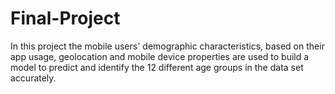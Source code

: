 # Final-Project
In this project the mobile users' demographic characteristics, based on their app usage, geolocation and mobile device properties are used to build a model to predict and identify the 12 different  age groups in the data set accurately.
